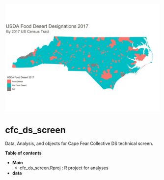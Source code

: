 ![Food Desert Map](output/food_desert_map.PNG)

# cfc_ds_screen
 Data, Analysis, and objects for Cape Fear Collective DS technical screen.

**Table of contents**

* **Main**
  * cfc_ds_screen.Rproj : R project for analyses
* **data**

